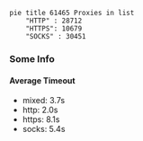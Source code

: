 
```mermaid
pie title 61465 Proxies in list
    "HTTP" : 28712
    "HTTPS": 10679
    "SOCKS" : 30451
```

### Some Info
#### Average Timeout

- mixed: 3.7s
- http: 2.0s
- https: 8.1s
- socks: 5.4s